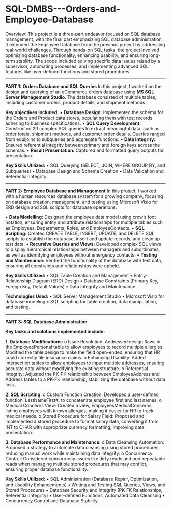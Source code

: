 # SQL-DMBS---Orders-and-Employee-Database

Overview: This project is a three-part endeavor focused on SQL database management, with the final part emphasizing SQL database administration. It extended the Employee Database from the previous project by addressing real-world challenges. Through hands-on SQL tasks, the project involved optimizing database functionality, enhancing usability, and ensuring long-term stability. The scope included solving specific data issues raised by a supervisor, automating processes, and implementing advanced SQL features like user-defined functions and stored procedures.

________________________________________
**PART 1:** **Orders Database and SQL Queries** 
In this project, I worked on the design and querying of an eCommerce orders database using **MS SQL Server Management Studio**. The database consisted of multiple tables, including customer orders, product details, and shipment methods. 

**Key objectives included:**
•	**Database Design:** Implemented the schema for the Orders and Product data stores, populating them with test records adhering to business specifications.
•	**SQL Query Development:** Constructed 20 complex SQL queries to extract meaningful data, such as order totals, shipment methods, and customer order details. Queries ranged from equijoins to subqueries and aggregate functions.
•	**Data Integrity:** Ensured referential integrity between primary and foreign keys across the schemas.
•	**Result Presentation:** Captured and formatted query outputs for presentation.

**Key Skills Utilized:**
•	SQL Querying (SELECT, JOIN, WHERE GROUP BY, and Subqueries)
•	Database Design and Schema Creation
•	Data Validation and Referential Integrity

________________________________________
**PART 2:** **Employee Database and Management** 
In this project, I worked with a human resources database system for a growing company, focusing on database creation, management, and testing using Microsoft Visio for ERD design and SQL scripts for database operations.

•	**Data Modelling:** Designed the employee data model using crow’s foot notation, ensuring entity and attribute relationships for multiple tables such as Employees, Departments, Roles, and EmployeeContacts.
•	**SQL Scripting:** Created CREATE TABLE, INSERT, UPDATE, and DELETE SQL scripts to establish the database, insert and update records, and clean up test data.
•	**Recursive Queries and Views:** Developed complex SQL views to display hierarchical relationships between managers and subordinates, as well as identifying employees without emergency contacts.
• **Testing and Maintenance:** Verified the functionality of the database with test data, ensuring all constraints and relationships were upheld.

**Key Skills Utilized:**
•	SQL Table Creation and Management
•	Entity-Relationship Diagram (ERD) Design
•	Database Constraints (Primary Key, Foreign Key, Default Values)
•	Data Integrity and Maintenance

**Technologies Used:**
•	SQL Server Management Studio
•	Microsoft Visio for database modeling
•	SQL scripting for table creation, data manipulation, and testing.

________________________________________
**PART 3: SQL Database Administration**

**Key tasks and solutions implemented include:**

**1.	Database Modifications:**
o	Issue Resolution: Addressed design flaws in the EmployeePersonal table to allow employees to record multiple allergies. Modified the table design to make the field open-ended, ensuring that HR could correctly file insurance claims.
o	Enhancing Usability: Added intersection tables to allow employees to input multiple addresses, ensuring accurate data without modifying the existing structure.
o	Referential Integrity: Adjusted the PK-PK relationship between EmployeeAddress and Address tables to a PK-FK relationship, stabilizing the database without data loss.

**2.	SQL Scripting**:
o	Custom Function Creation: Developed a user-defined function, LastNameFirst#, to concatenate employee first and last names.
o	Medical Concerns View: Created a view, EmployeesMedicalConcerns, listing employees with known allergies, making it easier for HR to track medical needs.
o	Stored Procedure for Salary Field: Proposed and implemented a stored procedure to format salary data, converting it from INT to CHAR with appropriate currency formatting, improving data presentation.

**3.	Database Performance and Maintenance:**
o	Data Cleansing Automation: Proposed a strategy to automate data cleansing using stored procedures, reducing manual work while maintaining data integrity.
o	Concurrency Control: Considered concurrency issues like dirty reads and non-repeatable reads when managing multiple stored procedures that may conflict, ensuring proper database functionality.

**Key Skills Utilized:**
•	SQL Administration (Database Repair, Optimization, and Usability Enhancements)
•	Writing and Testing SQL Queries, Views, and Stored Procedures
•	Database Security and Integrity (PK-FK Relationships, Referential Integrity)
•	User-defined Functions, Automated Data Cleansing
•	Concurrency Control and Database Stability

